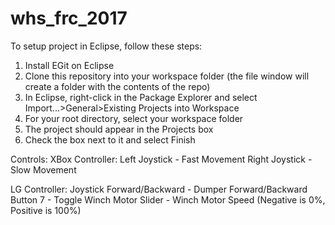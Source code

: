 # whs_frc_2017

To setup project in Eclipse, follow these steps:
1) Install EGit on Eclipse
2) Clone this repository into your workspace folder (the file window will create a folder with the contents of the repo)
3) In Eclipse, right-click in the Package Explorer and select Import...>General>Existing Projects into Workspace
4) For your root directory, select your workspace folder
5) The project should appear in the Projects box
6) Check the box next to it and select Finish


Controls:
XBox Controller:
	Left Joystick - Fast Movement
	Right Joystick - Slow Movement
	
LG Controller:
	Joystick Forward/Backward - Dumper Forward/Backward
	Button 7 - Toggle Winch Motor
	Slider - Winch Motor Speed (Negative is 0%, Positive is 100%)